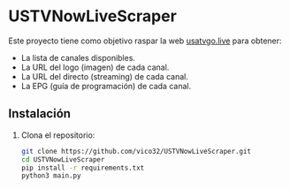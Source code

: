# USTVNowLiveScraper

Este proyecto tiene como objetivo raspar la web [usatvgo.live](usatvgo) para obtener:
- La lista de canales disponibles.
- La URL del logo (imagen) de cada canal.
- La URL del directo (streaming) de cada canal.
- La EPG (guía de programación) de cada canal.

## Instalación

1. Clona el repositorio:
   ```bash
   git clone https://github.com/vico32/USTVNowLiveScraper.git
   cd USTVNowLiveScraper
   pip install -r requirements.txt
   python3 main.py

